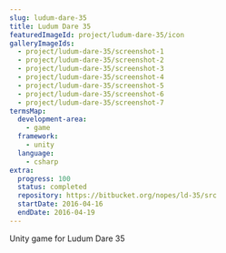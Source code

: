 ```yaml
---
slug: ludum-dare-35
title: Ludum Dare 35
featuredImageId: project/ludum-dare-35/icon
galleryImageIds:
  - project/ludum-dare-35/screenshot-1
  - project/ludum-dare-35/screenshot-2
  - project/ludum-dare-35/screenshot-3
  - project/ludum-dare-35/screenshot-4
  - project/ludum-dare-35/screenshot-5
  - project/ludum-dare-35/screenshot-6
  - project/ludum-dare-35/screenshot-7
termsMap:
  development-area:
    - game
  framework:
    - unity
  language:
    - csharp
extra:
  progress: 100
  status: completed
  repository: https://bitbucket.org/nopes/ld-35/src
  startDate: 2016-04-16
  endDate: 2016-04-19
---
```


Unity game for Ludum Dare 35